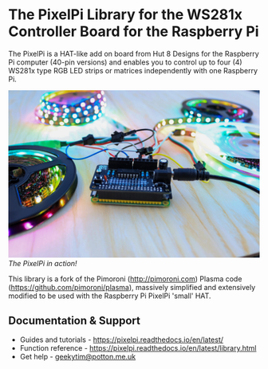 # The PixelPi Library for the WS281x Controller Board for the Raspberry Pi

The PixelPi is a HAT-like add on board from Hut 8 Designs for the Raspberry Pi computer (40-pin versions) and enables
you to control up to four (4) WS281x type RGB LED strips or matrices independently with one Raspberry Pi.


![The PixelPi in action!](docs/source/images/pixelpi.jpg)
*The PixelPi in action!*

This library is a fork of the Pimoroni (http://pimoroni.com) Plasma code (https://github.com/pimoroni/plasma), massively
simplified and extensively modified to be used with the Raspberry Pi PixelPi 'small' HAT.

## Documentation & Support

* Guides and tutorials - https://pixelpi.readthedocs.io/en/latest/
* Function reference - https://pixelpi.readthedocs.io/en/latest/library.html
* Get help - <geekytim@potton.me.uk>
